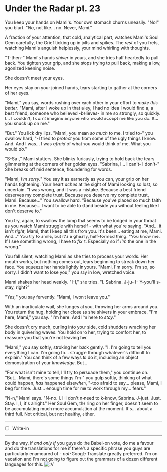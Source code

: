 # Under the Radar pt. 23

You keep your hands on Mami's. Your own stomach churns uneasily. "No!" you blurt. "*No*, not like... no. Never, Mami."

A fraction of your attention, that cold, analytical part, watches Mami's Soul Gem carefully, the Grief ticking up in jolts and spikes. The *rest* of you frets, watching Mami's anguish helplessly, your mind whirling with thoughts.

"T-then-" Mami's hands *shiver* in yours, and she tries half heartedly to pull back. You tighten your grip, and she stops trying to pull back, making a low, agonized keening noise.

She doesn't meet your eyes.

Her eyes stay on your joined hands, tears starting to gather at the corners of her eyes.

"Mami," you say, words rushing over each other in your effort to *make this better*. "Mami, after I woke up in that alley, I had no idea I would find a, a best friend, someone who believed -believe*s*- in me so strongly, so quickly. I... I couldn't, I *can't* imagine anyone who would accept me like you do. It... you snuck up on me."

"But." You lick dry lips. "Mami, you mean *so much* to me. I tried to-" you swallow hard, "-I tried to *protect* you from some of the ugly things I know. And. And I was... I was *afraid* of what you would think of me. What you would *do*."

"S-Sa-," Mami stutters. She blinks furiously, trying to hold back the tears glimmering at the corners of her golden eyes. "Sabrina, I... I can't- I don't-" She breaks off mid sentence, floundering for words.

"Mami, *I'm sorry.*" You say it as earnestly as you can, your grip on her hands tightening. Your heart *aches* at the sight of Mami looking so lost, so uncertain. "I was wrong, and it was a mistake. Because a best friend deserves my complete trust. Because *you* deserve my complete trust, Mami. Because..." You swallow hard. "Because you've placed so much faith in me. Because... I want to be able to stand beside you without feeling like I don't deserve to."

You try, again, to swallow the lump that seems to be lodged in your throat as you watch Mami struggle with herself - with what you're saying. "And... it isn't *right*, Mami, that I keep all this from you. It's been... eating at me, Mami. And..." You try to smile, but it's a ghastly, half-formed thing. "You know me. If I see something wrong, I have to *fix* it. Especially so if *I'm* the one in the wrong."

You fall silent, watching Mami as she tries to process your words. Her mouth works, but nothing comes out, tears beginning to streak down her face. You squeeze her hands lightly in yours. "Mami, I'm sorry. I'm so, so sorry. I didn't want to lose you," you say in low, wretched voice.

Mami shakes her head weakly. "I-I," she tries. "I. Sabrina. J-ju- I- Y-you'll s-stay, right?"

"*Yes,*" you say fervently. "Mami, I won't leave you."

With an inarticulate wail, she lunges at you, throwing her arms around you. You return the hug, holding her close as she shivers in your embrace. "I'm here, Mami," you say. "I'm here. And I'm here to *stay*."

She doesn't cry much, curling into your side, cold shudders wracking her body in quivering waves. You hold on to her, trying to comfort her, to reassure you that you're not leaving her.

"Mami," you say softly, stroking her back gently. "I. I'm going to tell you everything I can. I'm going to... struggle through whatever's difficult to explain." You can think of a few ways to do it, including an object demonstration of your *knowledge*. But...

"For what isn't mine to tell, I'll try to persuade them," you continue on. "But... Mami, there's some things I'm-" you gulp softly, thinking of what could happen, *has* happened else*when*, "-too afraid to say... please, Mami, I beg for time. Just... enough time for me to work through my... fears."

"N-n," Mami says. "N-no. I. I-I don't n-need to k-know, Sabrina. J-just. Just. Stay. I, I, it's alright." Her Soul Gem, the ring on her finger, doesn't seem to be accumulating much more accumulation at the moment. It's... about a third full. Not critical, but not healthy, either.

---

- [ ] Write-in

---

By the way, if *and only if* you guys do the Babel-on vote, do me a favour and do the translations for me if there's a specific phrase you guys are particularly enamoured of - *not*-Google Translate greatly preferred. I'm on vacation and I'm not going to figure out the grammars of a dozen different languages for this. ![:V](/styles/sv_smiles/xenforo/emot-v.gif ":V    :V")

